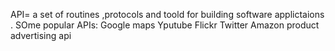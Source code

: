 API= a set of routines ,protocols and toold for building software applictaions . SOme popular APIs:
Google maps 
Yputube 
Flickr
Twitter
Amazon product advertising api